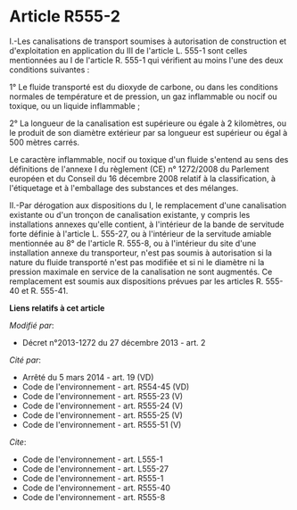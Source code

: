 # Article R555-2

I.-Les canalisations de transport soumises à autorisation de construction et d'exploitation en application du III de
l'article L. 555-1 sont celles mentionnées au I de l'article R. 555-1 qui vérifient au moins l'une des deux conditions
suivantes : 

1° Le fluide transporté est du dioxyde de carbone, ou dans les conditions normales de température et de pression, un gaz
inflammable ou nocif ou toxique, ou un liquide inflammable ; 

2° La longueur de la canalisation est supérieure ou égale à 2 kilomètres, ou le produit de son diamètre extérieur par sa
longueur est supérieur ou égal à 500 mètres carrés. 

Le caractère inflammable, nocif ou toxique d'un fluide s'entend au sens des définitions de l'annexe I du règlement (CE) n°
1272/2008 du Parlement européen et du Conseil du 16 décembre 2008 relatif à la classification, à l'étiquetage et à
l'emballage des substances et des mélanges. 

II.-Par dérogation aux dispositions du I, le remplacement d'une canalisation existante ou d'un tronçon de canalisation
existante, y compris les installations annexes qu'elle contient, à l'intérieur de la bande de servitude forte définie à
l'article L. 555-27, ou à l'intérieur de la servitude amiable mentionnée au 8° de l'article R. 555-8, ou à l'intérieur du
site d'une installation annexe du transporteur, n'est pas soumis à autorisation si la nature du fluide transporté n'est pas
modifiée et si ni le diamètre ni la pression maximale en service de la canalisation ne sont augmentés. Ce remplacement est
soumis aux dispositions prévues par les articles R. 555-40 et R. 555-41.

**Liens relatifs à cet article**

_Modifié par_:

  - Décret n°2013-1272 du 27 décembre 2013 - art. 2

_Cité par_:

  - Arrêté du 5 mars 2014 - art. 19 (VD)
  - Code de l'environnement - art. R554-45 (VD)
  - Code de l'environnement - art. R555-23 (V)
  - Code de l'environnement - art. R555-24 (V)
  - Code de l'environnement - art. R555-25 (V)
  - Code de l'environnement - art. R555-51 (V)

_Cite_:

  - Code de l'environnement - art. L555-1
  - Code de l'environnement - art. L555-27
  - Code de l'environnement - art. R555-1
  - Code de l'environnement - art. R555-40
  - Code de l'environnement - art. R555-8
